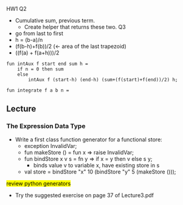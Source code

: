 HW1 Q2
* Cumulative sum, previous term.
	* Create helper that returns these two.
Q3
* go from last to first
* h = (b-a)/n
* (f(b-h)+f(b))/2 (<- area of the last trapezoid)
* ((f(a) + f(a+h)))/2
~~~
fun intAux f start end sum h = 
	if n = 0 then sum
	else
		intAux f (start-h) (end-h) (sum+(f(start)+f(end))/2) h;
	
fun integrate f a b n = 
~~~


## Lecture
### The Expression Data Type
* Write a first class function generator for a functional store:
	* exception InvalidVar;
	* fun makeStore () = fun x => raise InvalidVar;
	* fun bindStore x v s = fn y => if x = y then v else s y;
		* binds value v to variable x, have existing store in s
	* val store = bindStore "x" 10 (bindStore "y" 5 (makeStore ()));

<mark>review python generators</mark>

* Try the suggested exercise on page 37 of Lecture3.pdf
